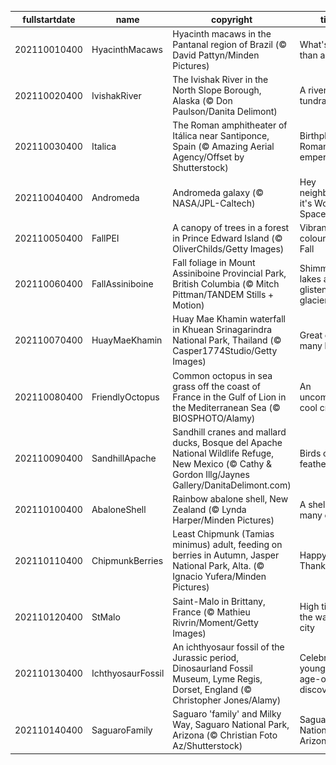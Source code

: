 |fullstartdate|name|copyright|title|image|
|--|--|--|--|--|
202110010400|HyacinthMacaws|Hyacinth macaws in the Pantanal region of Brazil (© David Pattyn/Minden Pictures)|What's better than a smile?|![](/en-CA/2021/10/202110010400HyacinthMacaws.jpg)|
202110020400|IvishakRiver|The Ivishak River in the North Slope Borough, Alaska (© Don Paulson/Danita Delimont)|A river on the tundra|![](/en-CA/2021/10/202110020400IvishakRiver.jpg)|
202110030400|Italica|The Roman amphitheater of Itálica near Santiponce, Spain (© Amazing Aerial Agency/Offset by Shutterstock)|Birthplace of Roman emperors|![](/en-CA/2021/10/202110030400Italica.jpg)|
202110040400|Andromeda|Andromeda galaxy (© NASA/JPL-Caltech)|Hey neighbour, it's World Space Week!|![](/en-CA/2021/10/202110040400Andromeda.jpg)|
202110050400|FallPEI|A canopy of trees in a forest in Prince Edward Island (© OliverChilds/Getty Images)|Vibrant colours of Fall|![](/en-CA/2021/10/202110050400FallPEI.jpg)|
202110060400|FallAssiniboine|Fall foliage in Mount Assiniboine Provincial Park, British Columbia (© Mitch Pittman/TANDEM Stills + Motion)|Shimmering lakes and glistening glaciers|![](/en-CA/2021/10/202110060400FallAssiniboine.jpg)|
202110070400|HuayMaeKhamin|Huay Mae Khamin waterfall in Khuean Srinagarindra National Park, Thailand (© Casper1774Studio/Getty Images)|Great on so many levels|![](/en-CA/2021/10/202110070400HuayMaeKhamin.jpg)|
202110080400|FriendlyOctopus|Common octopus in sea grass off the coast of France in the Gulf of Lion in the Mediterranean Sea (© BIOSPHOTO/Alamy)|An uncommonly cool critter|![](/en-CA/2021/10/202110080400FriendlyOctopus.jpg)|
202110090400|SandhillApache|Sandhill cranes and mallard ducks, Bosque del Apache National Wildlife Refuge, New Mexico (© Cathy & Gordon Illg/Jaynes Gallery/DanitaDelimont.com)|Birds of a feather|![](/en-CA/2021/10/202110090400SandhillApache.jpg)|
202110100400|AbaloneShell|Rainbow abalone shell, New Zealand (© Lynda Harper/Minden Pictures)|A shell of many colours|![](/en-CA/2021/10/202110100400AbaloneShell.jpg)|
202110110400|ChipmunkBerries|Least Chipmunk (Tamias minimus) adult, feeding on berries in Autumn, Jasper National Park, Alta. (© Ignacio Yufera/Minden Pictures)|Happy Thanksgiving!|![](/en-CA/2021/10/202110110400ChipmunkBerries.jpg)|
202110120400|StMalo|Saint-Malo in Brittany, France (© Mathieu Rivrin/Moment/Getty Images)|High tide at the walled city|![](/en-CA/2021/10/202110120400StMalo.jpg)|
202110130400|IchthyosaurFossil|An ichthyosaur fossil of the Jurassic period, Dinosaurland Fossil Museum, Lyme Regis, Dorset, England (© Christopher Jones/Alamy)|Celebrating a young girl's age-old discovery|![](/en-CA/2021/10/202110130400IchthyosaurFossil.jpg)|
202110140400|SaguaroFamily|Saguaro 'family' and Milky Way, Saguaro National Park, Arizona (© Christian Foto Az/Shutterstock)|Saguaro National Park, Arizona|![](/en-CA/2021/10/202110140400SaguaroFamily.jpg)|
